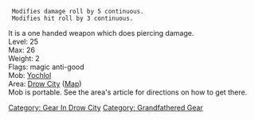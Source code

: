 ` Modifies damage roll by 5 continuous.`  
` Modifies hit roll by 3 continuous.`

It is a one handed weapon which does piercing damage.  
Level: 25  
Max: 26  
Weight: 2  
Flags: magic anti-good  
Mob: [Yochlol](Yochlol "wikilink")  
Area: [Drow City](:Category:_Drow_City "wikilink")
([Map](Drow_City_Map "wikilink"))  
Mob is portable. See the area's article for directions on how to get
there.

[Category: Gear In Drow City](Category:_Gear_In_Drow_City "wikilink")
[Category: Grandfathered Gear](Category:_Grandfathered_Gear "wikilink")
